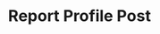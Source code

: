 ---
title: Report Profile Post
excerpt: |-
  Report a profile post.

  Required scopes:
  + **post**
api:
  file: lolzteam-public-api-forum.json
  operationId: ProfilePosts.Comments.Report
deprecated: false
hidden: false
metadata:
  title: ''
  description: ''
  robots: index
next:
  description: ''
---